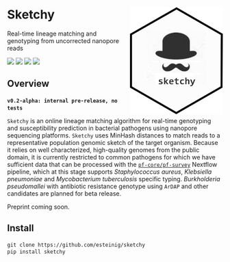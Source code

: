 # Sketchy <a href='https://github.com/esteinig'><img src='img/logo.png' align="right" height="250" /></a>

Real-time lineage matching and genotyping from uncorrected nanopore reads

![](https://img.shields.io/badge/version-alpha-red.svg)
![](https://img.shields.io/badge/lifecycle-experimental-orange.svg)
![](https://img.shields.io/badge/docs-latest-green.svg)
![](https://img.shields.io/badge/BioRxiv-prep-green.svg)

## Overview

**`v0.2-alpha: internal pre-release, no tests`**

`Sketchy` is an online lineage matching algorithm for real-time genotyping and susceptibility prediction in bacterial pathogens using nanopore sequencing platforms. `Sketchy` uses MinHash distances to match reads to a representative population genomic sketch of the target organism. Because it relies on well characterized, high-quality genomes from the public domain, it is currently restricted to common pathogens for which we have sufficient data that can be processed with the [`pf-core/pf-survey`](https://github.com/pf-core) Nextflow pipeline, which at this stage supports *Staphylococcus aureus*, *Klebsiella pneumoniae* and *Mycobacterium tuberculosis* specific typing. *Burkholderia pseudomallei* with antibiotic resistance genotype using `ArDAP` and other candidates are planned for beta release.

Preprint coming soon.

## Install

```
git clone https://github.com/esteinig/sketchy
pip install sketchy
```


